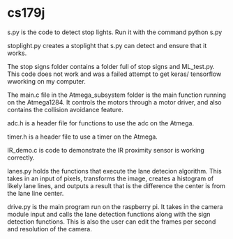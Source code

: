  # cs179j

s.py is the code to detect stop lights. Run it with the command python s.py

stoplight.py creates a stoplight that s.py can detect and ensure that it works.

The stop signs folder contains a folder full of stop signs and ML_test.py. This code does not work and was a failed attempt to get keras/ tensorflow wworking on my computer. 

The main.c file in the Atmega_subsystem folder is the main function running on the Atmega1284. It controls the motors through a motor driver, and also contains the collision avoidance feature.

adc.h is a header file for functions to use the adc on the Atmega.

timer.h is a header file to use a timer on the Atmega.

IR_demo.c is code to demonstrate the IR proximity sensor is working correctly.

lanes.py holds the functions that execute the lane detecion algorithm. This takes in an input of pixels, transforms the image, creates a histogram of likely lane lines, and outputs a result that is the difference the center is from the lane line center.

drive.py is the main program run on the raspberry pi. It takes in the camera module input and calls the lane detection functions along with the sign detection functions. This is also the user can edit the frames per second and resolution of the camera.
